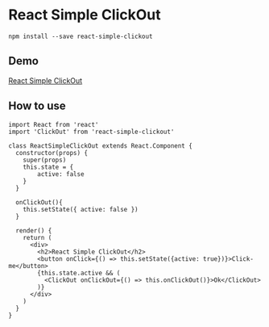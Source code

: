 # React Simple ClickOut

```npm install --save react-simple-clickout```


## Demo

[React Simple ClickOut](https://jsfiddle.net/n5u2wwjg/121398/)


## How to use

```
import React from 'react'
import 'ClickOut' from 'react-simple-clickout'

class ReactSimpleClickOut extends React.Component {
  constructor(props) {
    super(props)
    this.state = {
    	active: false
    }
  }
  
  onClickOut(){
    this.setState({ active: false })
  }
  
  render() {
    return (
      <div>
        <h2>React Simple ClickOut</h2>
        <button onClick={() => this.setState({active: true})}>Click-me</button>
        {this.state.active && (
          <ClickOut onClickOut={() => this.onClickOut()}>Ok</ClickOut>
        )}
      </div>
    )
  }
}
```
